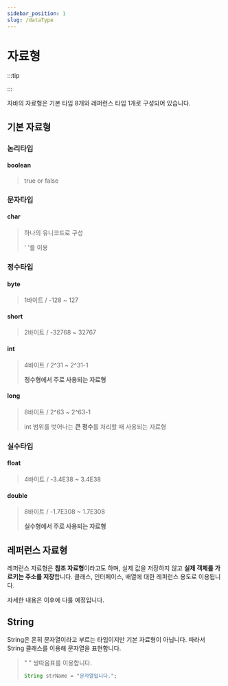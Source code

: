 ```yaml
---
sidebar_position: 1
slug: /dataType
---
```


# 자료형
:::tip 
 
:::

자바의 자료형은 기본 타입 8개와 레퍼런스 타입 1개로 구성되어 있습니다.

## 기본 자료형

<space>
</space>

### 논리타입
#### boolean
> true or false

### 문자타입
#### char
> 하나의 유니코드로 구성
>
> ' '를 이용

### 정수타입
#### byte
> 1바이트 / -128 ~ 127

#### short
> 2바이트 / -32768 ~ 32767

#### int
> 4바이트 / 2^31 ~ 2^31-1
>
> **정수형에서 주로 사용되는 자료형**
#### long
> 8바이트 / 2^63 ~ 2^63-1
>
> int 범위를 벗어나는 **큰 정수**를 처리할 때 사용되는 자료형

### 실수타입
#### float
> 4바이트 / -3.4E38 ~ 3.4E38

#### double
> 8바이트 / -1.7E308 ~ 1.7E308
> 
> **실수형에서 주로 사용되는 자료형**

## 레퍼런스 자료형

레퍼런스 자료형은 **참조 자료형**이라고도 하며,
실제 값을 저장하지 않고 **실제 객체를 가르키는 주소를 저장**합니다. 
클래스, 인터페이스, 배열에 대한 레퍼런스 용도로 이용됩니다.

자세한 내용은 이후에 다룰 예정입니다.

## String 

String은 흔히 문자열이라고 부르는 타입이지만 기본 자료형이 아닙니다.
따라서 String 클래스를 이용해 문자열을 표현합니다. 


> " " 쌍따옴표를 이용합니다.
> ```java
> String strName = "문자열입니다.";
>``` 